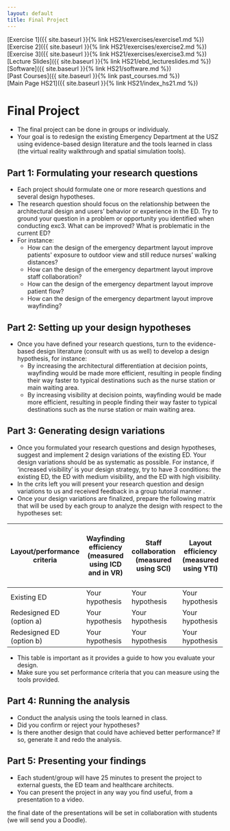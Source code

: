 ```yaml
---
layout: default
title: Final Project
---
```



[Exercise 1]({{ site.baseurl }}{% link HS21/exercises/exercise1.md %})\
[Exercise 2]({{ site.baseurl }}{% link HS21/exercises/exercise2.md %})\
[Exercise 3]({{ site.baseurl }}{% link HS21/exercises/exercise3.md %})\
[Lecture Slides]({{ site.baseurl }}{% link HS21/ebd_lectureslides.md %})\
[Software]({{ site.baseurl }}{% link HS21/software.md %})\
[Past Courses]({{ site.baseurl }}{% link past_courses.md %})\
[Main Page HS21]({{ site.baseurl }}{% link HS21/index_hs21.md %})

# Final Project
* The final project can be done in groups or individualy. 
* Your goal is to redesign the existing Emergency Department at the USZ using evidence-based design literature and the tools learned in class (the virtual reality walkthrough and spatial simulation tools).

## Part 1: Formulating your research questions 
* Each project should formulate one or more research questions and several design hypotheses.
* The research question should focus on the relationship between the architectural design and users’ behavior or experience in the ED. Try to ground your question in a problem or   opportunity you identified when conducting exc3. What can be improved? What is problematic in the current ED?
* For instance:
  * How can the design of the emergency department layout improve patients' exposure to outdoor view and still reduce nurses’ walking distances?
  * How can the design of the emergency department layout improve staff collaboration? 
  * How can the design of the emergency department layout improve patient flow? 
  * How can the design of the emergency department layout improve wayfinding? 

## Part 2: Setting up your design hypotheses
* Once you have defined your research questions, turn to the evidence-based design literature (consult with us as well) to develop a design hypothesis, for instance:
  * By increasing the architectural differentiation at decision points, wayfinding would be made more efficient, resulting in people finding their way faster to typical               destinations such as the nurse station or main waiting area.
  * By increasing visibility at decision points, wayfinding would be made more efficient, resulting in people finding their way faster to typical destinations such as the nurse       station or main waiting area.

## Part 3: Generating design variations
* Once you formulated your research questions and design hypotheses, suggest and implement 2 design variations of the existing ED. Your design variations should be as systematic     as possible. For instance, if ‘increased visibility’ is your design strategy, try to have 3 conditions: the existing ED, the ED with medium visibility, and the ED with high       visibility.
* In the crits left you will present your research question and design variations to us and received feedback in a group tutorial manner .
* Once your design variations are finalized, prepare the following matrix that will be used by each group to analyze the design with respect to the hypotheses set:

| Layout/performance criteria | Wayfinding efficiency (measured using ICD and in VR) | Staff collaboration (measured using SCI) | Layout efficiency (measured using YTI) | Patients’ visual  exposure to outdoor view (measured using VR) |
|-|-|-|-|-|
| Existing ED | Your hypothesis | Your hypothesis | Your hypothesis | Your hypothesis |
| Redesigned ED (option a) | Your hypothesis | Your hypothesis | Your hypothesis | Your hypothesis |
| Redesigned ED (option b) | Your hypothesis | Your hypothesis | Your hypothesis | Your hypothesis |

* This table is important as it provides a guide to how you evaluate your design.
* Make sure you set performance criteria that you can measure using the tools provided.

## Part 4: Running the analysis 
* Conduct the analysis using the tools learned in class.
* Did you confirm or reject your hypotheses?
* Is there another design that could have achieved better performance? If so, generate it and redo the analysis.

## Part 5: Presenting your findings
* Each student/group will have 25 minutes to present the project to external guests, the ED team and healthcare architects.
* You can present the project in any way you find useful, from a presentation to a video.

the final date of the presentations will be set in collaboration with students (we will send you a Doodle).

